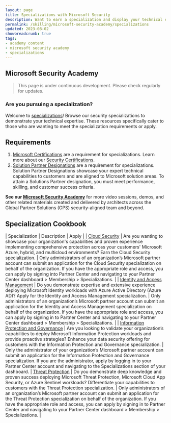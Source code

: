 ```yaml
---
layout: page
title: Specializations with Microsoft Security
description: Want to earn a specialization and display your technical expertise?
permalink: /skilling/microsoft-security-academy/specializations
updated: 2023-08-02
showbreadcrumb: true
tags: 
- academy content
- microsoft security academy
- specializations
---
```


## Microsoft Security Academy

> This page is under continuous development. Please check regularly for updates.

### Are you pursuing a specialization?
Welcome to [specializations](https://partner.microsoft.com/en-us/partnership/specialization#tab-6)! Browse our security specializations to demonstrate your technical expertise. These resources specifically cater to those who are wanting to meet the specialization requirements or apply.

## Requirements

1. [Microsoft Certifications](https://learn.microsoft.com/en-us/certifications/certification-process-overview) are a requirement for specializations. Learn more about our [Security Certifications](https://microsoft.github.io/PartnerResources/security/microsoft-security-academy/certifications).
2. [Solution Partner Designations](https://partner.microsoft.com/en-us/partnership/solutions-partner) are a requirement for specializations. Solution Partner Designations showcase your expert technical capabilities to customers and are aligned to Microsoft solution areas. To attain a Solutions Partner designation, you must meet performance, skilling, and customer success criteria.

**See our [Microsoft Security Academy](https://microsoft.github.io/PartnerResources/skilling/microsoft-security-academy)** for more video sessions, demos, and other related materials created and delivered by architects across the Global Partner Solutions (GPS) security-aligned team and beyond.


## Specialization Cookbook


| Specialization | Description | Apply |
| [Cloud Security](https://partner.microsoft.com/en-us/partnership/specialization/cloud-security) |  Are you wanting to showcase your organization's capabilities and proven experience implementing comprehensive protection across your customers' Microsoft Azure, hybrid, and multicloud environments? Earn the Cloud Security specialization. | Only administrators of an organization’s Microsoft partner account can submit an application for the Cloud Security specialization on behalf of the organization. If you have the appropriate role and access, you can apply by signing into Partner Center and navigating to your Partner Center dashboard > Membership > Specializations. |
| [Identity and Access Management](https://partner.microsoft.com/en-us/partnership/specialization/identity-and-access-management) | Do you demonstrate expertise and extensive experience deploying Microsoft Identity workloads with Azure Active Directory (Azure AD)? Apply for the Identity and Access Management specialization. | Only administrators of an organization’s Microsoft partner account can submit an application for the Identity and Access Management specialization on behalf of the organization. If you have the appropriate role and access, you can apply by signing in to Partner Center and navigating to your Partner Center dashboard > Membership > Specializations. |
| [Information Protection and Governance](https://partner.microsoft.com/en-us/partnership/specialization/information-protection-and-governance) | Are you looking to validate your organization’s capabilities to deploy Microsoft Information Protection workloads and provide proactive strategies? Enhance your data security offering for customers with the Information Protection and Governance specialization. | Only the administrator of your organization’s Microsoft partner account can submit an application for the Information Protection and Governance specialization. If you are the administrator, apply by logging in to your Partner Center account and navigating to the Specializations section of your dashboard.
| [Threat Protection](https://partner.microsoft.com/en-us/partnership/specialization/threat-protection) | Do you demonstrate deep knowledge and proven success deploying Microsoft Threat Protection, Microsoft Cloud App Security, or Azure Sentinel workloads? Differentiate your capabilities to customers with the Threat Protection specialization. | Only administrators of an organization’s Microsoft partner account can submit an application for the Threat Protection specialization on behalf of the organization. If you have the appropriate role and access, you can apply by signing in to Partner Center and navigating to your Partner Center dashboard > Membership > Specializations. |